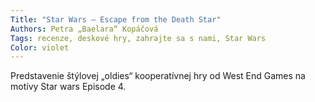 ```yaml
---
Title: "Star Wars – Escape from the Death Star"
Authors: Petra „Baelara“ Kopáčová
Tags: recenze, deskové hry, zahrajte sa s nami, Star Wars
Color: violet
---
```

Predstavenie štýlovej „oldies“ kooperatívnej hry od West End Games na motívy Star wars Episode 4.

